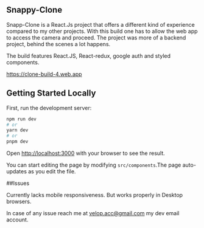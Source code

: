 ## Snappy-Clone

Snapp-Clone is a React.Js project that offers a different kind of experience compared to my other projects. With this build one has to allow the web app to access the camera and proceed. The project was more of a backend project, behind the scenes a lot happens.

The build features React.JS, React-redux, google auth and styled components.

https://clone-build-4.web.app

## Getting Started Locally

First, run the development server:

```bash
npm run dev
# or
yarn dev
# or
pnpm dev
```

Open [http://localhost:3000](http://localhost:3000) with your browser to see the result.

You can start editing the page by modifying `src/components`.The page auto-updates as you edit the file.

##Issues

Currently lacks mobile responsiveness. But works properly in Desktop browsers.

In case of any issue reach me at velop.acc@gmail.com my dev email account.
